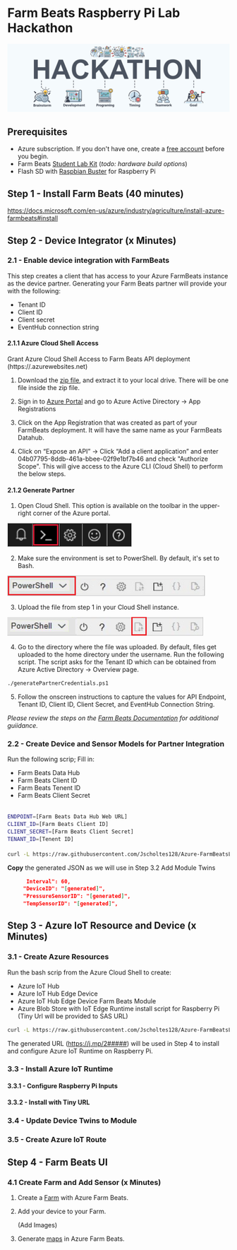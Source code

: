 # Farm Beats Raspberry Pi Lab Hackathon

![hackathon design](/images/hackathon.jpg)

## Prerequisites

- Azure subscription. If you don't have one, create a [free account](https://azure.microsoft.com/en-us/free/) before you begin.
- Farm Beats [Student Lab Kit](https://github.com/farmbeatslabs/studentkit/blob/master/Indoor-m1/Indoor_M1_Hardware_List.md) (_todo: hardware build options_)
- Flash SD with [Raspbian Buster](https://www.raspberrypi.org/downloads/raspbian/) for Raspberry Pi

## Step 1 - Install Farm Beats (40 minutes)

https://docs.microsoft.com/en-us/azure/industry/agriculture/install-azure-farmbeats#install

## Step 2 - Device Integrator (x Minutes)

### 2.1 - Enable device integration with FarmBeats

This step creates a client that has access to your Azure FarmBeats instance as the device partner. Generating your Farm Beats partner will provide your with the following:

- Tenant ID
- Client ID
- Client secret
- EventHub connection string

#### 2.1.1 Azure Cloud Shell Access

Grant Azure Cloud Shell Access to Farm Beats API deployment (https://<datahub>.azurewebsites.net)

1. Download the [zip file](https://aka.ms/farmbeatspartnerscriptv2), and extract it to your local drive. There will be one file inside the zip file.

2. Sign in to [Azure Portal](https://portal.azure.com/) and go to Azure Active Directory -> App Registrations

3. Click on the App Registration that was created as part of your FarmBeats deployment. It will have the same name as your FarmBeats Datahub.

4. Click on “Expose an API” -> Click “Add a client application” and enter 04b07795-8ddb-461a-bbee-02f9e1bf7b46 and check "Authorize Scope". This will give access to the Azure CLI (Cloud Shell) to perform the below steps.

#### 2.1.2 Generate Partner

1. Open Cloud Shell. This option is available on the toolbar in the upper-right corner of the Azure portal.

![cloud shell bar](/images/navigation-bar-1.png)

2. Make sure the environment is set to PowerShell. By default, it's set to Bash.

![cloud shell bar](/images/power-shell-new-1.png)

3. Upload the file from step 1 in your Cloud Shell instance.

![cloud shell bar](/images/power-shell-two-1.png)

4. Go to the directory where the file was uploaded. By default, files get uploaded to the home directory under the username.
Run the following script. The script asks for the Tenant ID which can be obtained from Azure Active Directory -> Overview page.

```bash
./generatePartnerCredentials.ps1
```

5. Follow the onscreen instructions to capture the values for API Endpoint, Tenant ID, Client ID, Client Secret, and EventHub Connection String.

_Please review the steps on the [Farm Beats Documentation](https://docs.microsoft.com/en-us/azure/industry/agriculture/get-sensor-data-from-sensor-partner#enable-device-integration-with-farmbeats) for additional guiidance._
 
### 2.2 - Create Device and Sensor Models for Partner Integration 

Run the following scrip; Fill in:
- Farm Beats Data Hub
- Farm Beats Client ID
- Farm Beats Tenent ID
- Farm Beats Client Secret

```bash

ENDPOINT=[Farm Beats Data Hub Web URL]
CLIENT_ID=[Farm Beats Client ID]
CLIENT_SECRET=[Farm Beats Client Secret]
TENANT_ID=[Tenent ID]

curl -L https://raw.githubusercontent.com/Jscholtes128/Azure-FarmBeatsLabModule/master/Set-Up/registerdevice.sh | bash -s $ENDPOINT $CLIENT_ID $CLIENT_SECRET $TENANT_ID

```

__Copy__ the generated JSON as we will use in Step 3.2 Add Module Twins

```json
      Interval": 60,
     "DeviceID": "[generated]",
     "PressureSensorID": "[generated]",
     "TempSensorID": "[generated]",
```

## Step 3 - Azure IoT Resource and Device (x Minutes)

### 3.1 - Create Azure Resources

Run the bash scrip from the Azure Cloud Shell to create:

- Azure IoT Hub
- Azure IoT Hub Edge Device
- Azure IoT Hub Edge Device Farm Beats Module
- Azure Blob Store with IoT Edge Runtime install script for Raspberry Pi (Tiny Url will be provided to SAS URL)

```bash
curl -L https://raw.githubusercontent.com/Jscholtes128/Azure-FarmBeatsLabModule/master/Set-Up/resource_set_up.sh | bash

```

The generated URL (https://j.mp/2#####) will be used in Step 4 to install and configure Azure IoT Runtime on Raspberry Pi.

### 3.3 - Install Azure IoT Runtime

#### 3.3.1 - Configure Raspberry Pi Inputs

#### 3.3.2 - Install with Tiny URL

### 3.4 - Update Device Twins to Module

### 3.5 - Create Azure IoT Route

## Step 4 - Farm Beats UI

### 4.1 Create Farm and Add Sensor (x Minutes)

 1. Create a [Farm](https://docs.microsoft.com/en-us/azure/industry/agriculture/manage-farms-in-azure-farmbeats) with Azure Farm Beats.

 2. Add your device to your Farm.

      (Add Images)

 3. Generate [maps](https://docs.microsoft.com/en-us/azure/industry/agriculture/generate-maps-in-azure-farmbeats) in Azure Farm Beats.
 